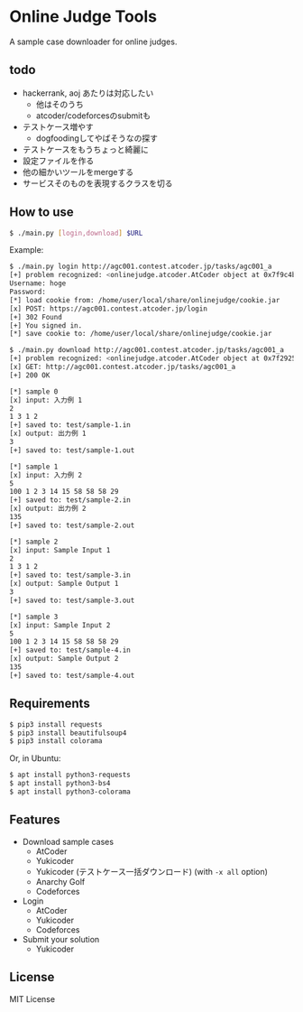 # Online Judge Tools

A sample case downloader for online judges.

## todo

-   hackerrank, aoj あたりは対応したい
    -   他はそのうち
    -   atcoder/codeforcesのsubmitも
-   テストケース増やす
    -   dogfoodingしてやばそうなの探す
-   テストケースをもうちょっと綺麗に
-   設定ファイルを作る
-   他の細かいツールをmergeする
-   サービスそのものを表現するクラスを切る

## How to use

``` sh
$ ./main.py [login,download] $URL
```

Example:

``` sh
$ ./main.py login http://agc001.contest.atcoder.jp/tasks/agc001_a
[+] problem recognized: <onlinejudge.atcoder.AtCoder object at 0x7f9c4b0fb208>
Username: hoge
Password: 
[*] load cookie from: /home/user/local/share/onlinejudge/cookie.jar
[x] POST: https://agc001.contest.atcoder.jp/login
[+] 302 Found
[+] You signed in.
[*] save cookie to: /home/user/local/share/onlinejudge/cookie.jar

$ ./main.py download http://agc001.contest.atcoder.jp/tasks/agc001_a
[+] problem recognized: <onlinejudge.atcoder.AtCoder object at 0x7f2925a5df60>
[x] GET: http://agc001.contest.atcoder.jp/tasks/agc001_a
[+] 200 OK

[*] sample 0
[x] input: 入力例 1
2
1 3 1 2
[+] saved to: test/sample-1.in
[x] output: 出力例 1
3
[+] saved to: test/sample-1.out

[*] sample 1
[x] input: 入力例 2
5
100 1 2 3 14 15 58 58 58 29
[+] saved to: test/sample-2.in
[x] output: 出力例 2
135
[+] saved to: test/sample-2.out

[*] sample 2
[x] input: Sample Input 1
2
1 3 1 2
[+] saved to: test/sample-3.in
[x] output: Sample Output 1
3
[+] saved to: test/sample-3.out

[*] sample 3
[x] input: Sample Input 2
5
100 1 2 3 14 15 58 58 58 29
[+] saved to: test/sample-4.in
[x] output: Sample Output 2
135
[+] saved to: test/sample-4.out
```

## Requirements

``` sh
$ pip3 install requests
$ pip3 install beautifulsoup4
$ pip3 install colorama
```

Or, in Ubuntu:

``` sh
$ apt install python3-requests
$ apt install python3-bs4
$ apt install python3-colorama
```

## Features

-   Download sample cases
    -   AtCoder
    -   Yukicoder
    -   Yukicoder (テストケース一括ダウンロード) (with `-x all` option)
    -   Anarchy Golf
    -   Codeforces
-   Login
    -   AtCoder
    -   Yukicoder
    -   Codeforces
-   Submit your solution
    -   Yukicoder

## License

MIT License
